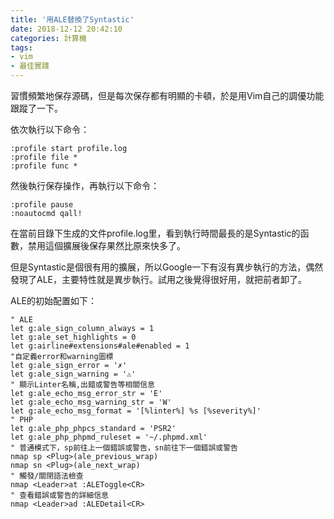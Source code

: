 ```yaml
---
title: '用ALE替換了Syntastic'
date: 2018-12-12 20:42:10
categories: 計算機
tags:
- vim
- 最佳實踐
---
```

習慣頻繁地保存源碼，但是每次保存都有明顯的卡頓，於是用Vim自己的調優功能跟蹤了一下。

依次執行以下命令：

```
:profile start profile.log
:profile file *
:profile func *
```

然後執行保存操作，再執行以下命令：

```
:profile pause
:noautocmd qall!
```

在當前目錄下生成的文件profile.log里，看到執行時間最長的是Syntastic的函數，禁用這個擴展後保存果然比原來快多了。

但是Syntastic是個很有用的擴展，所以Google一下有沒有異步執行的方法，偶然發現了ALE，主要特性就是異步執行。試用之後覺得很好用，就把前者卸了。

ALE的初始配置如下：

```vim
" ALE
let g:ale_sign_column_always = 1
let g:ale_set_highlights = 0
let g:airline#extensions#ale#enabled = 1
"自定義error和warning圖標
let g:ale_sign_error = '✗'
let g:ale_sign_warning = '⚠'
" 顯示Linter名稱,出錯或警告等相關信息
let g:ale_echo_msg_error_str = 'E'
let g:ale_echo_msg_warning_str = 'W'
let g:ale_echo_msg_format = '[%linter%] %s [%severity%]'
" PHP
let g:ale_php_phpcs_standard = 'PSR2'
let g:ale_php_phpmd_ruleset = '~/.phpmd.xml'
" 普通模式下，sp前往上一個錯誤或警告，sn前往下一個錯誤或警告
nmap sp <Plug>(ale_previous_wrap)
nmap sn <Plug>(ale_next_wrap)
" 觸發/關閉語法檢查
nmap <Leader>at :ALEToggle<CR>
" 查看錯誤或警告的詳細信息
nmap <Leader>ad :ALEDetail<CR>
```
